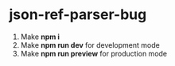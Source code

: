 # json-ref-parser-bug
1. Make **npm i**
2. Make **npm run dev** for development mode
3. Make **npm run preview** for production mode
